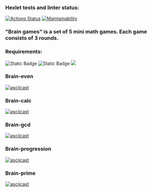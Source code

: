 ### Hexlet tests and linter status:
[![Actions Status](https://github.com/Anton-Sekachev/frontend-project-44/workflows/hexlet-check/badge.svg)](https://github.com/Anton-Sekachev/frontend-project-44/actions)
[![Maintainability](https://api.codeclimate.com/v1/badges/0b51ba71de1b4b4d7418/maintainability)](https://codeclimate.com/github/Anton-Sekachev/frontend-project-44/maintainability)

### "Brain games" is a set of 5 mini math games. Each game consists of 3 rounds.

### Requirements:
![Static Badge](https://img.shields.io/badge/node->=_20.5.0-brightgreen)
![Static Badge](https://img.shields.io/badge/npm->=_9.8.0-brightgreen)
<img src="https://img.shields.io/badge/Unix-like%20system-00ff00"/>




### Brain-even
[![asciicast](https://asciinema.org/a/YQAtIrigynT3LvEmpAFIGxPUt.svg)](https://asciinema.org/a/YQAtIrigynT3LvEmpAFIGxPUt)

### Brain-calc
[![asciicast](https://asciinema.org/a/dNrC2ISvsaZ1d7WSBv4KjZBAb.svg)](https://asciinema.org/a/dNrC2ISvsaZ1d7WSBv4KjZBAb)

### Brain-gcd
[![asciicast](https://asciinema.org/a/MNOIkXDNQXOwejDB62RIStTu6.svg)](https://asciinema.org/a/MNOIkXDNQXOwejDB62RIStTu6)

### Brain-progression
[![asciicast](https://asciinema.org/a/ZxDtE3g1Ne5LjPHkZ2uYG9MQz.svg)](https://asciinema.org/a/ZxDtE3g1Ne5LjPHkZ2uYG9MQz)

### Brain-prime
[![asciicast](https://asciinema.org/a/x47DhE9GCmew1htMN474tmjqg.svg)](https://asciinema.org/a/x47DhE9GCmew1htMN474tmjqg)